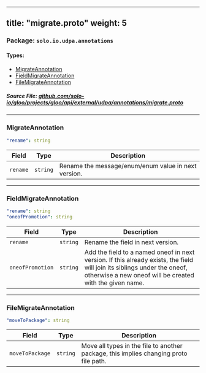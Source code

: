
---
title: "migrate.proto"
weight: 5
---

<!-- Code generated by solo-kit. DO NOT EDIT. -->


### Package: `solo.io.udpa.annotations` 
#### Types:


- [MigrateAnnotation](#migrateannotation)
- [FieldMigrateAnnotation](#fieldmigrateannotation)
- [FileMigrateAnnotation](#filemigrateannotation)
  



##### Source File: [github.com/solo-io/gloo/projects/gloo/api/external/udpa/annotations/migrate.proto](https://github.com/solo-io/gloo/blob/main/projects/gloo/api/external/udpa/annotations/migrate.proto)





---
### MigrateAnnotation



```yaml
"rename": string

```

| Field | Type | Description |
| ----- | ---- | ----------- | 
| `rename` | `string` | Rename the message/enum/enum value in next version. |




---
### FieldMigrateAnnotation



```yaml
"rename": string
"oneofPromotion": string

```

| Field | Type | Description |
| ----- | ---- | ----------- | 
| `rename` | `string` | Rename the field in next version. |
| `oneofPromotion` | `string` | Add the field to a named oneof in next version. If this already exists, the field will join its siblings under the oneof, otherwise a new oneof will be created with the given name. |




---
### FileMigrateAnnotation



```yaml
"moveToPackage": string

```

| Field | Type | Description |
| ----- | ---- | ----------- | 
| `moveToPackage` | `string` | Move all types in the file to another package, this implies changing proto file path. |





<!-- Start of HubSpot Embed Code -->
<script type="text/javascript" id="hs-script-loader" async defer src="//js.hs-scripts.com/5130874.js"></script>
<!-- End of HubSpot Embed Code -->
